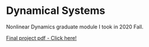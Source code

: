 # Dynamical Systems
Nonlinear Dynamics graduate module I took in 2020 Fall.

[Final project pdf - Click here!](https://github.com/nadav7679/dynamical_systems/blob/master/Final_Project/Chemical_reactions_FIN_18_02.pdf) 
